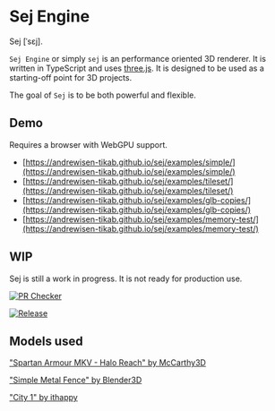 # Sej Engine

Sej \[ˈsɛj\].

`Sej Engine` or simply `sej` is an performance oriented 3D renderer. It is written in TypeScript and uses [three.js](https://threejs.org/). It is designed to be used as a starting-off point for 3D projects.

The goal of `Sej` is to be both powerful and flexible.

## Demo

Requires a browser with WebGPU support.

-   [https://andrewisen-tikab.github.io/sej/examples/simple/](https://andrewisen-tikab.github.io/sej/examples/simple/)
-   [https://andrewisen-tikab.github.io/sej/examples/tileset/](https://andrewisen-tikab.github.io/sej/examples/tileset/)
-   [https://andrewisen-tikab.github.io/sej/examples/glb-copies/](https://andrewisen-tikab.github.io/sej/examples/glb-copies/)
-   [https://andrewisen-tikab.github.io/sej/examples/memory-test/](https://andrewisen-tikab.github.io/sej/examples/memory-test/)

## WIP

Sej is still a work in progress. It is not ready for production use.

[![PR Checker](https://github.com/andrewisen-tikab/sej/actions/workflows/pr.yml/badge.svg)](https://github.com/andrewisen-tikab/sej/actions/workflows/pr.yml)

[![Release](https://github.com/andrewisen-tikab/sej/actions/workflows/release.yml/badge.svg)](https://github.com/andrewisen-tikab/sej/actions/workflows/release.yml)

## Models used

["Spartan Armour MKV - Halo Reach" by McCarthy3D](https://sketchfab.com/3d-models/spartan-armour-mkv-halo-reach-57070b2fd9ff472c8988e76d8c5cbe66)

["Simple Metal Fence" by Blender3D](https://sketchfab.com/3d-models/simple-metal-fence-9450c03e6c074982b9f86cd73866b461)

["City 1" by ithappy](https://sketchfab.com/3d-models/city-1-55b5426840fd45f19f19efdb4293f986)
